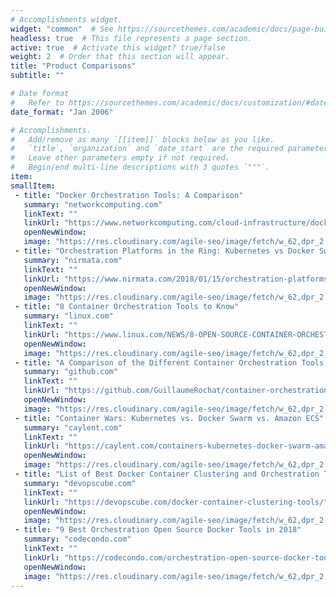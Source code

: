 ```yaml
---
# Accomplishments widget.
widget: "common"  # See https://sourcethemes.com/academic/docs/page-builder/
headless: true  # This file represents a page section.
active: true  # Activate this widget? true/false
weight: 2  # Order that this section will appear.
title: "Product Comparisons"
subtitle: ""

# Date format
#   Refer to https://sourcethemes.com/academic/docs/customization/#date-format
date_format: "Jan 2006"

# Accomplishments.
#   Add/remove as many `[[item]]` blocks below as you like.
#   `title`, `organization` and `date_start` are the required parameters.
#   Leave other parameters empty if not required.
#   Begin/end multi-line descriptions with 3 quotes `"""`.
item:
smallItem: 
 - title: "Docker Orchestration Tools: A Comparison"
   summary: "networkcomputing.com"
   linkText: ""
   linkUrl: "https://www.networkcomputing.com/cloud-infrastructure/docker-orchestration-tools-comparison/219403412"
   openNewWindow: 
   image: "https://res.cloudinary.com/agile-seo/image/fetch/w_62,dpr_2.0,d_blank_am8gzx.png/https%3A%2F%2Flogo.clearbit.com%2Fnetworkcomputing.com%3Fsize%3D250"
 - title: "Orchestration Platforms in the Ring: Kubernetes vs Docker Swarm"
   summary: "nirmata.com"
   linkText: ""
   linkUrl: "https://www.nirmata.com/2018/01/15/orchestration-platforms-in-the-ring-kubernetes-vs-docker-swarm/"
   openNewWindow: 
   image: "https://res.cloudinary.com/agile-seo/image/fetch/w_62,dpr_2.0,d_blank_am8gzx.png/https%3A%2F%2Flogo.clearbit.com%2Fnirmata.com%3Fsize%3D250"
 - title: "8 Container Orchestration Tools to Know"
   summary: "linux.com"
   linkText: ""
   linkUrl: "https://www.linux.com/NEWS/8-OPEN-SOURCE-CONTAINER-ORCHESTRATION-TOOLS-KNOW"
   openNewWindow: 
   image: "https://res.cloudinary.com/agile-seo/image/fetch/w_62,dpr_2.0,d_blank_am8gzx.png/https%3A%2F%2Flogo.clearbit.com%2Flinux.com%3Fsize%3D250"
 - title: "A Comparison of the Different Container Orchestration Tools Available"
   summary: "github.com"
   linkText: ""
   linkUrl: "https://github.com/GuillaumeRochat/container-orchestration-comparison"
   openNewWindow: 
   image: "https://res.cloudinary.com/agile-seo/image/fetch/w_62,dpr_2.0,d_blank_am8gzx.png/https%3A%2F%2Flogo.clearbit.com%2Fgithub.com%3Fsize%3D250"
 - title: "Container Wars: Kubernetes vs. Docker Swarm vs. Amazon ECS"
   summary: "caylent.com"
   linkText: ""
   linkUrl: "https://caylent.com/containers-kubernetes-docker-swarm-amazon-ecs/"
   openNewWindow: 
   image: "https://res.cloudinary.com/agile-seo/image/fetch/w_62,dpr_2.0,d_blank_am8gzx.png/https%3A%2F%2Flogo.clearbit.com%2Fcaylent.com%3Fsize%3D250"
 - title: "List of Best Docker Container Clustering and Orchestration Tools"
   summary: "devopscube.com"
   linkText: ""
   linkUrl: "https://devopscube.com/docker-container-clustering-tools/"
   openNewWindow: 
   image: "https://res.cloudinary.com/agile-seo/image/fetch/w_62,dpr_2.0,d_blank_am8gzx.png/https%3A%2F%2Flogo.clearbit.com%2Fdevopscube.com%3Fsize%3D250"
 - title: "9 Best Orchestration Open Source Docker Tools in 2018"
   summary: "codecondo.com"
   linkText: ""
   linkUrl: "https://codecondo.com/orchestration-open-source-docker-tools/"
   openNewWindow: 
   image: "https://res.cloudinary.com/agile-seo/image/fetch/w_62,dpr_2.0,d_blank_am8gzx.png/https%3A%2F%2Flogo.clearbit.com%2Fcodecondo.com%3Fsize%3D250"
---
```

